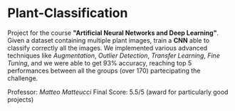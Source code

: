 # Plant-Classification
Project for the course **"Artificial Neural Networks and Deep Learning"**. Given a dataset containing multiple plant images, train a **CNN** able to classify correctly all the images. We implemented various advanced techniques like *Augmentation*, *Outlier Detection*, *Transfer Learning*, *Fine Tuning*, and we were able to get 93% accuracy, reaching top 5 performances between all the groups (over 170) partecipating the challenge.

Professor: *Matteo Matteucci*
Final Score: 5.5/5 (award for particularly good projects)
